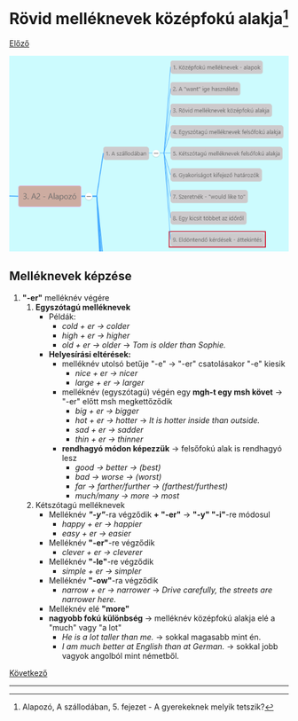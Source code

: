 # Rövid melléknevek középfokú alakja[^1]

[Előző](2.md)

![3.1](../images/3.1.png)

## Melléknevek képzése

1. **"-er"** melléknév végére
   1. **Egyszótagú melléknevek**
      * Példák:
        * *cold + er -> colder*
        * *high + er -> higher*
        * *old + er -> older* -> *Tom is older than Sophie.*
      * **Helyesírási eltérések:**
        * melléknév utolsó betűje "-e" -> "-er" csatolásakor "-e" kiesik
          * *nice + er -> nicer*
          * *large + er -> larger*
        * melléknév (egyszótagú) végén egy **mgh-t egy msh követ** -> "-er" előtt msh megkettőződik
          * *big + er -> bigger*
          * *hot + er -> hotter* -> *It is hotter inside than outside.*
          * *sad + er -> sadder*
          * *thin + er -> thinner*
        * **rendhagyó módon képezzük** -> felsőfokú alak is rendhagyó lesz
          * *good -> better -> (best)*
          * *bad -> worse -> (worst)*
          * *far -> farther/further -> (farthest/furthest)*
          * *much/many -> more -> most*
   2. Kétszótagú melléknevek
      * Melléknév ***"-y"***-ra végződik **+ "-er"** -> **"-y" "-i"**-re módosul
        * *happy + er -> happier*
        * *easy + er -> easier*
      * Melléknév **"-er"**-re végződik
        * *clever + er -> cleverer*
      * Melléknév **"-le"**-re végződik
        * *simple + er -> simpler*
      * Melléknév **"-ow"**-ra végződik
        * *narrow + er -> narrower* -> *Drive carefully, the streets are narrower here.*
      * Melléknév elé **"more"**
      * **nagyobb fokú különbség** -> melléknév középfokú alakja elé a "much" vagy "a lot"
        * *He is a lot taller than me.* -> sokkal magasabb mint én.
        * *I am much better at English than at German.* -> sokkal jobb vagyok angolból mint németből.

[Következő](4.md)

---
[^1]: Alapozó, A szállodában, 5. fejezet - A gyerekeknek melyik tetszik?